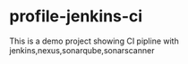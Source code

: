 # profile-jenkins-ci
This is a demo project showing CI pipline with jenkins,nexus,sonarqube,sonarscanner